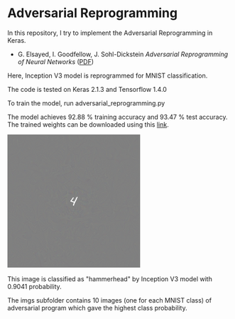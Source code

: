 # Adversarial Reprogramming

In this repository, I try to implement the Adversarial Reprogramming in Keras. 

* G. Elsayed, I. Goodfellow, J. Sohl-Dickstein *Adversarial Reprogramming of Neural Networks* ([PDF](https://arxiv.org/pdf/1806.11146.pdf)) 

Here, Inception V3 model is reprogrammed for MNIST classification.

The code is tested on Keras 2.1.3 and Tensorflow 1.4.0

To train the model, run adversarial_reprogramming.py

The model achieves 92.88 % training accuracy and 93.47 % test accuracy. The trained weights can be downloaded using this [link](https://drive.google.com/file/d/1PUaoonDEdfseL9F0lFONrEDednB2KUCd/view).

![Alt text](imgs/4_new.png?raw=true "Title")

This image is classified as "hammerhead" by Inception V3 model with 0.9041 probability.


The imgs subfolder contains 10 images (one for each MNIST class) of adversarial program which gave the highest class probability. 
